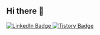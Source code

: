 ## Hi there 👋
<p align="left">
  <a href="[https://www.linkedin.com/in/your-linkedin-id/](https://www.linkedin.com/in/minjee-yang-661655305/)" target="_blank">
    <img src="https://img.shields.io/badge/LinkedIn-Profile-blue?logo=linkedin" alt="LinkedIn Badge"/>
  </a>
  <a href="[https://your-tistory-link](https://andre99.tistory.com/)" target="_blank">
    <img src="https://img.shields.io/badge/Tistory-Blog-red?logo=bookstack" alt="Tistory Badge"/>
  </a>
</p>

<!--
**minj22/minj22** is a ✨ _special_ ✨ repository because its `README.md` (this file) appears on your GitHub profile.

Here are some ideas to get you started:

- 🔭 I’m currently working on ...
- 🌱 I’m currently learning ...
- 👯 I’m looking to collaborate on ...
- 🤔 I’m looking for help with ...
- 💬 Ask me about ...
- 📫 How to reach me: ...
- 😄 Pronouns: ...
- ⚡ Fun fact: ...
-->
